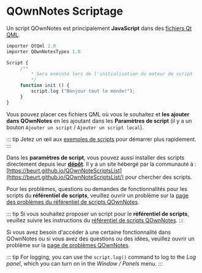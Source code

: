 # QOwnNotes Scriptage

Un script QOwnNotes est principalement **JavaScript** dans des [fichiers Qt QML](https://doc.qt.io/qt-5/qtqml-index.html).

```js
importer QtQml 2.0
importer QOwnNotesTypes 1.0

Script {
     /**
         * Sera exécuté lors de l'initialisation du moteur de script
         */
     function init () {
         script.log ("Bonjour tout le monde!");
     }
}
```

Vous pouvez placer ces fichiers QML où vous le souhaitez et **les ajouter dans QOwnNotes** en les ajoutant dans les **Paramètres de script** (il y a un bouton `Ajouter un script` / `Ajouter un script local`).

::: tip
Jetez un œil aux [exemples de scripts](https://github.com/pbek/QOwnNotes/blob/main/docs/scripting/examples) pour démarrer plus rapidement.
:::

Dans les **paramètres de script**, vous pouvez aussi installer des scripts directement depuis leur [**dépôt**](https://github.com/qownnotes/scripts). Il y a un site hébergé par la communauté à : [https://beurt.github.io/QOwnNoteScriptsList](https://beurt.github.io/QOwnNoteScriptsList/) pour chercher des scripts.

Pour les problèmes, questions ou demandes de fonctionnalités pour les scripts du **référentiel de scripts**, veuillez ouvrir un problème sur la [page des problèmes du référentiel de scripts QOwnNotes](https://github.com/qownnotes/scripts/issues).

::: tip
Si vous souhaitez proposer un script pour le **référentiel de scripts**, veuillez suivre les instructions du [référentiel de scripts QOwnNotes](https://github.com/qownnotes/scripts).
:::

Si vous avez besoin d'accéder à une certaine fonctionnalité dans QOwnNotes ou si vous avez des questions ou des idées, veuillez ouvrir un problème sur la [page de problèmes QOwnNotes](https://github.com/pbek/QOwnNotes/issues).

::: tip
For logging, you can use the `script.log()` command to log to the *Log panel*, which you can turn on in the *Window / Panels* menu.
:::
